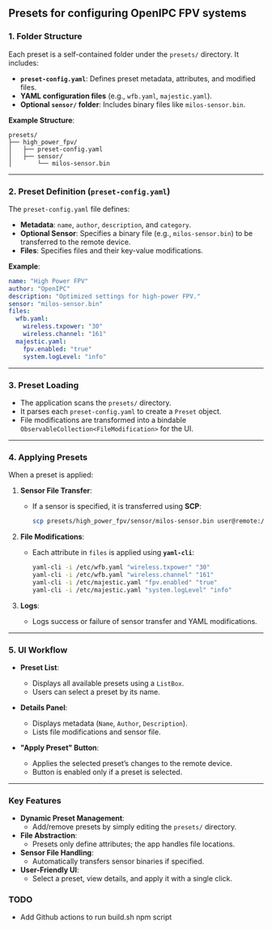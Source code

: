 ## Presets for configuring OpenIPC FPV systems


### 1. Folder Structure

Each preset is a self-contained folder under the `presets/` directory. It includes:

- **`preset-config.yaml`**: Defines preset metadata, attributes, and modified files.
- **YAML configuration files** (e.g., `wfb.yaml`, `majestic.yaml`).
- **Optional `sensor/` folder**: Includes binary files like `milos-sensor.bin`.

**Example Structure**:
```
presets/
├── high_power_fpv/
│   ├── preset-config.yaml
│   ├── sensor/
│       └── milos-sensor.bin
```

---

### 2. Preset Definition (`preset-config.yaml`)

The `preset-config.yaml` file defines:

- **Metadata**: `name`, `author`, `description`, and `category`.
- **Optional Sensor**: Specifies a binary file (e.g., `milos-sensor.bin`) to be transferred to the remote device.
- **Files**: Specifies files and their key-value modifications.

**Example**:
```yaml
name: "High Power FPV"
author: "OpenIPC"
description: "Optimized settings for high-power FPV."
sensor: "milos-sensor.bin"
files:
  wfb.yaml:
    wireless.txpower: "30"
    wireless.channel: "161"
  majestic.yaml:
    fpv.enabled: "true"
    system.logLevel: "info"
```

---

### 3. Preset Loading

- The application scans the `presets/` directory.
- It parses each `preset-config.yaml` to create a `Preset` object.
- File modifications are transformed into a bindable `ObservableCollection<FileModification>` for the UI.

---

### 4. Applying Presets

When a preset is applied:

1. **Sensor File Transfer**:
    - If a sensor is specified, it is transferred using **SCP**:
      ```bash
      scp presets/high_power_fpv/sensor/milos-sensor.bin user@remote:/etc/sensors/milos-sensor.bin
      ```

2. **File Modifications**:
    - Each attribute in `files` is applied using **`yaml-cli`**:
      ```bash
      yaml-cli -i /etc/wfb.yaml "wireless.txpower" "30"
      yaml-cli -i /etc/wfb.yaml "wireless.channel" "161"
      yaml-cli -i /etc/majestic.yaml "fpv.enabled" "true"
      yaml-cli -i /etc/majestic.yaml "system.logLevel" "info"
      ```

3. **Logs**:
    - Logs success or failure of sensor transfer and YAML modifications.

---

### 5. UI Workflow

- **Preset List**:
    - Displays all available presets using a `ListBox`.
    - Users can select a preset by its name.

- **Details Panel**:
    - Displays metadata (`Name`, `Author`, `Description`).
    - Lists file modifications and sensor file.

- **"Apply Preset" Button**:
    - Applies the selected preset’s changes to the remote device.
    - Button is enabled only if a preset is selected.

---

### Key Features

- **Dynamic Preset Management**:
    - Add/remove presets by simply editing the `presets/` directory.
- **File Abstraction**:
    - Presets only define attributes; the app handles file locations.
- **Sensor File Handling**:
    - Automatically transfers sensor binaries if specified.
- **User-Friendly UI**:
    - Select a preset, view details, and apply it with a single click.

### TODO
* Add Github actions to run build.sh npm script